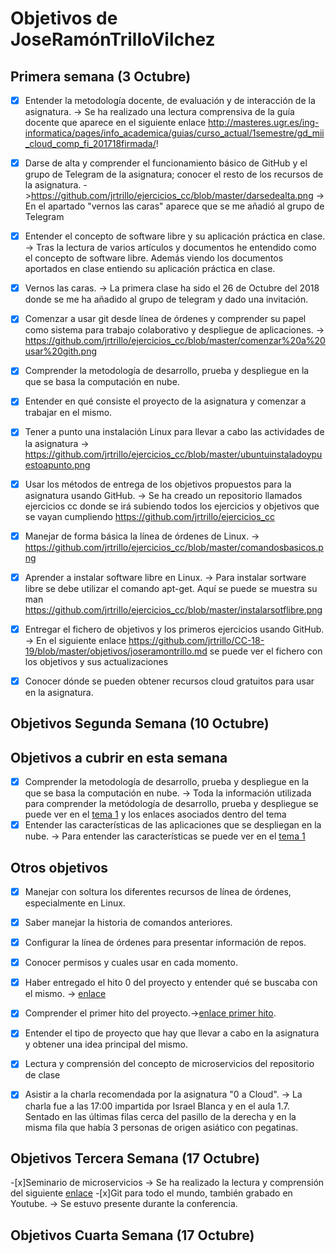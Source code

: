 # Objetivos de JoseRamónTrilloVilchez

## Primera semana (3 Octubre)

- [x] Entender la metodología docente, de evaluación y de interacción de la asignatura. -> Se ha realizado una lectura comprensiva de la guía docente que aparece en el siguiente enlace http://masteres.ugr.es/ing-informatica/pages/info_academica/guias/curso_actual/1semestre/gd_mii_cloud_comp_fi_201718firmada/!

- [x] Darse de alta y comprender el funcionamiento básico de GitHub y el grupo de Telegram de la asignatura; conocer el resto de los recursos de la asignatura. ->https://github.com/jrtrillo/ejercicios_cc/blob/master/darsedealta.png -> En el apartado "vernos las caras" aparece que se me añadió al grupo de Telegram

- [x] Entender el concepto de software libre y su aplicación práctica en clase. -> Tras la lectura de varios artículos y documentos he entendido como el concepto de software libre. Además viendo los documentos aportados en clase entiendo su aplicación práctica en clase.

- [x] Vernos las caras. -> La primera clase ha sido el 26 de Octubre del 2018 donde se me ha añadido al grupo de telegram y dado una invitación.

- [x] Comenzar a usar git desde línea de órdenes y comprender su papel como sistema para trabajo colaborativo y despliegue de aplicaciones. -> https://github.com/jrtrillo/ejercicios_cc/blob/master/comenzar%20a%20usar%20gith.png

- [x] Comprender la metodología de desarrollo, prueba y despliegue en la que se basa la computación en nube.

- [x] Entender en qué consiste el proyecto de la asignatura y comenzar a trabajar en el mismo.

- [x] Tener a punto una instalación Linux para llevar a cabo las actividades de la asignatura -> https://github.com/jrtrillo/ejercicios_cc/blob/master/ubuntuinstaladoypuestoapunto.png

- [x] Usar los métodos de entrega de los objetivos propuestos para la asignatura usando GitHub. -> Se ha creado un repositorio llamados ejercicios cc donde se irá subiendo todos los ejercicios y objetivos que se vayan cumpliendo https://github.com/jrtrillo/ejercicios_cc

- [x] Manejar de forma básica la línea de órdenes de Linux. -> https://github.com/jrtrillo/ejercicios_cc/blob/master/comandosbasicos.png

- [x] Aprender a instalar software libre en Linux. -> Para instalar sortware libre se debe utilizar el comando apt-get. Aquí se puede se muestra su man https://github.com/jrtrillo/ejercicios_cc/blob/master/instalarsotflibre.png 

- [x] Entregar el fichero de objetivos y los primeros ejercicios usando GitHub. -> En el siguiente enlace https://github.com/jrtrillo/CC-18-19/blob/master/objetivos/joseramontrillo.md se puede ver el fichero con los objetivos y sus actualizaciones

- [x] Conocer dónde se pueden obtener recursos cloud gratuitos para usar en la asignatura. 

## Objetivos Segunda Semana (10 Octubre)

## Objetivos a cubrir en esta semana

- [x] Comprender la metodología de desarrollo, prueba y despliegue en la que se basa la computación en nube. -> Toda la información utilizada para comprender la metódología de desarrollo, prueba y despliegue se puede ver en el [tema 1](http://jj.github.io/CC/documentos/proyecto/1.Infraestructura) y los enlaces asociados dentro del tema
- [x] Entender las características de las aplicaciones que se despliegan en la nube. -> Para entender las características se puede ver en el [tema 1](http://jj.github.io/CC/documentos/proyecto/1.Infraestructura)

## Otros objetivos

- [x] Manejar con soltura los diferentes recursos de línea de órdenes, especialmente en Linux.
- [x] Saber manejar la historia de comandos anteriores.
- [x] Configurar la línea de órdenes para presentar información de repos.
- [x] Conocer permisos y cuales usar en cada momento.
- [x] Haber entregado el hito 0 del proyecto y entender qué se buscaba con el mismo. -> [enlace](https://github.com/JJ/CC-18-19/blob/master/proyectos/hito-0.md)
- [x] Comprender el primer hito del proyecto.->[enlace primer hito](http://jj.github.io/CC/documentos/proyecto/1.Infraestructura).
- [x] Entender el tipo de proyecto que hay que llevar a cabo en la asignatura y obtener una idea principal del mismo.
- [x] Lectura y comprensión del concepto de microservicios del repositorio de clase
- [x] Asistir a la charla recomendada por la asignatura "0 a Cloud". -> La charla fue a las 17:00 impartida por Israel Blanca y en el aula 1.7. Sentado en las últimas filas cerca del pasillo de la derecha y en la misma fila que había 3 personas de origen asiático con pegatinas. 


## Objetivos Tercera Semana (17 Octubre)

-[x]Seminario de microservicios -> Se ha realizado la lectura y comprensión del siguiente [enlace](https://www.meetup.com/es-ES/Granada-Geek/events/255394720/)
-[x]Git para todo el mundo, también grabado en Youtube. -> Se estuvo presente durante la conferencia.

## Objetivos Cuarta Semana (17 Octubre)
